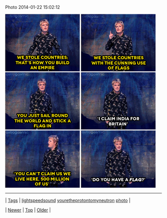 <!--
title: Photo 2014-01-22 15
date: 2020-06-28T15:27:00.258Z
tags: lightspeedsound, youretheprotontomyneutron, photo
-->


Photo 2014-01-22 15:02:12

![](74172779124-0.gif)
![](74172779124-1.gif)
![](74172779124-2.gif)
![](74172779124-3.gif)
![](74172779124-4.gif)
![](74172779124-5.gif)

<!--BOTTOM-POST-NAVIGATION-->
---

| [Tags](tags.md) | [lightspeedsound](tag-lightspeedsound.md) [youretheprotontomyneutron](tag-youretheprotontomyneutron.md) [photo](tag-photo.md) |

| [Newer](74163073573.md) | [Top](index.md) | [Older](74186645740.md) |